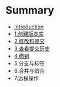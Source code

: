 # Summary

* [Introduction](README.md)
* [1.创建版本库](chapter1.md)
* [2.修改和提交](2xiu-gai-he-ti-jiao.md)
* [3.查看提交历史](3cha-kan-ti-jiao-li-shi.md)
* [4.撤销](4che-xiao.md)
* 5.分支与标签
* 6.合并与焰合
* 7.远程操作

